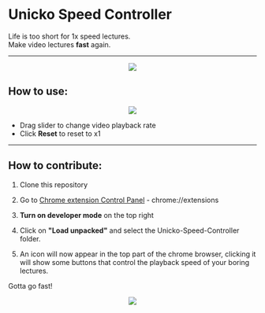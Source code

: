 # Unicko Speed Controller
Life is too short for 1x speed lectures.\
Make video lectures **fast** again.
_____________
<p align="center">
<img src="https://i.imgur.com/2wSAtLK.jpg">
 </p>

## How to use:
<p align="center">
<img src="https://i.imgur.com/jAgifpz.png
">
 </p>

* Drag slider to change video playback rate
* Click **Reset** to reset to x1
  
_______________
## How to contribute:
1. Clone this repository
2. Go to [Chrome extension Control Panel](chrome://extensions) - chrome://extensions

3. **Turn on developer mode** on the top right
4. Click on **"Load unpacked"** and select the Unicko-Speed-Controller folder.
5. An icon will now appear in the top part of the chrome browser, clicking it will show some buttons that control the playback speed of your boring lectures.



Gotta go fast!

<p align="center">
<img src="https://i.imgur.com/GQCu9nR.jpg
">
 </p>
